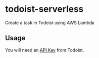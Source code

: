 # todoist-serverless

Create a task in Todoist using AWS Lambda

## Usage

You will need an [API Key](https://github.com/Cosmitar/todoist-js/wiki/Getting-access-token) from Todoist. 